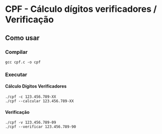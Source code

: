 # CPF - Cálculo dígitos verificadores / Verificação

## Como usar

### Compilar

```console
gcc cpf.c -o cpf
```

### Executar

#### Cálculo Dígitos Verificadores

```console
./cpf -c 123.456.789-XX
./cpf --calcular 123.456.789-XX
```

#### Verificação

```console
./cpf -v 123.456.789-09
./cpf --verificar 123.456.789-90
```
